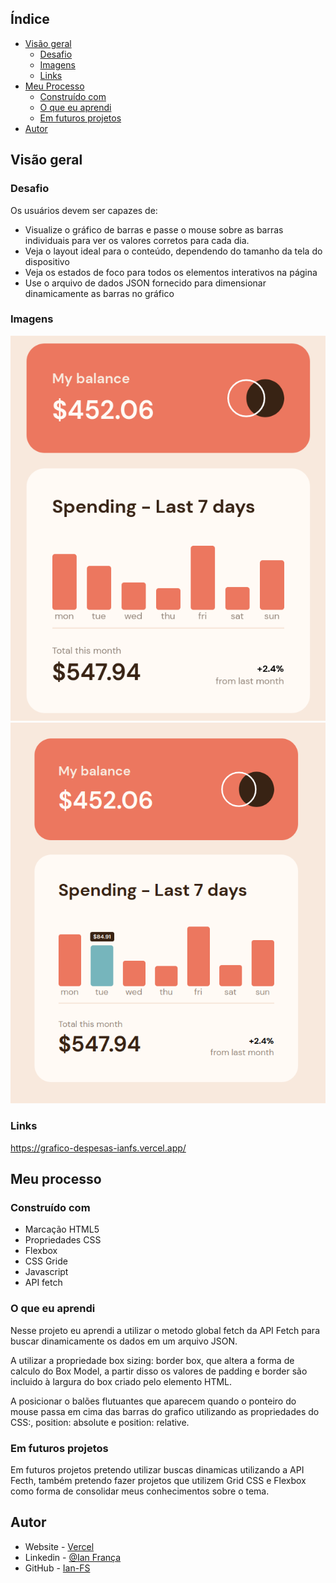 ## Índice

- [Visão geral](#visão-geral)
  - [Desafio](#desafio)
  - [Imagens](#imagens)
  - [Links](#links)
- [Meu Processo](#meu-processo)
  - [Construído com](#construído-com)
  - [O que eu aprendi](#o-que-eu-aprendi)
  - [Em futuros projetos](#em-futuros-projetos)
- [Autor](#autor)

## Visão geral

### Desafio

Os usuários devem ser capazes de:

- Visualize o gráfico de barras e passe o mouse sobre as barras individuais para ver os valores corretos para cada dia.
- Veja o layout ideal para o conteúdo, dependendo do tamanho da tela do dispositivo
- Veja os estados de foco para todos os elementos interativos na página
- Use o arquivo de dados JSON fornecido para dimensionar dinamicamente as barras no gráfico

### Imagens

![](./images/componente-grafico-barras.png)
![](./images/componente-grafico-barras-selecionado.png)

### Links
https://grafico-despesas-ianfs.vercel.app/

## Meu processo

### Construído com

- Marcação HTML5
- Propriedades CSS
- Flexbox
- CSS Gride
- Javascript
- API fetch

### O que eu aprendi

Nesse projeto eu aprendi a utilizar o metodo global fetch da API Fetch para buscar dinamicamente os dados em um arquivo JSON.

A utilizar a propriedade box sizing: border box, que altera a forma de calculo do Box Model, a partir disso os valores de padding e border são incluido à largura do box criado pelo elemento HTML.

A posicionar o balões flutuantes que aparecem quando o ponteiro do mouse passa em cima das barras do grafico utilizando as propriedades do CSS:, position: absolute e position: relative.

### Em futuros projetos

Em futuros projetos pretendo utilizar buscas dinamicas utilizando a API Fecth, também pretendo fazer projetos que utilizem Grid CSS e Flexbox como forma de consolidar meus conhecimentos sobre o tema.  

## Autor

- Website - [Vercel](https://vercel.com/dashboard)
- Linkedin - [@Ian França](https://www.linkedin.com/in/ian-franca/)
- GitHub - [Ian-FS](https://github.com/Ian-FS)
